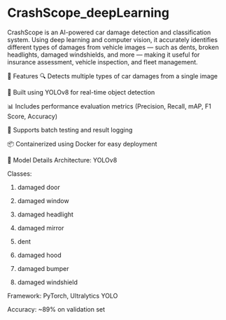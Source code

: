 ﻿# CrashScope_deepLearning
CrashScope is an AI-powered car damage detection and classification system. Using deep learning and computer vision, it accurately identifies different types of damages from vehicle images — such as dents, broken headlights, damaged windshields, and more — making it useful for insurance assessment, vehicle inspection, and fleet management.

📌 Features
🔍 Detects multiple types of car damages from a single image

🧠 Built using YOLOv8 for real-time object detection

📊 Includes performance evaluation metrics (Precision, Recall, mAP, F1 Score, Accuracy)

🧪 Supports batch testing and result logging

📦 Containerized using Docker for easy deployment


🧪 Model Details
Architecture: YOLOv8

Classes:

1) damaged door

2) damaged window

3) damaged headlight

4) damaged mirror

5) dent

6) damaged hood

7) damaged bumper

8) damaged windshield

Framework: PyTorch, Ultralytics YOLO

Accuracy: ~89% on validation set



